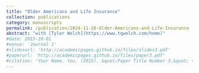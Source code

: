 ```yaml
---
title: "Older Americans and Life Insurance"
collection: publications
category: manuscripts
permalink: /publication/2024-11-26-Older-Americans-and-Life-Insurance
abstract: "with [Tyler Welch](https://www.tqwelch.com/home)"
#date: 2015-10-01
#venue: 'Journal 1'
#slidesurl: 'http://academicpages.github.io/files/slides3.pdf'
#paperurl: 'http://academicpages.github.io/files/paper3.pdf'
#citation: 'Your Name, You. (2015). &quot;Paper Title Number 3.&quot; <i>Journal 1</i>. 1(3).'
---
```


